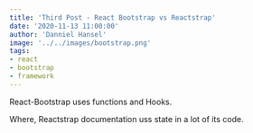 ```yaml
---
title: 'Third Post - React Bootstrap vs Reactstrap'
date: '2020-11-13 11:00:00'
author: 'Danniel Hansel'
image: '../../images/bootstrap.png'
tags:
- react
- bootstrap
- framework
---
```


React-Bootstrap uses functions and Hooks.

Where,
Reactstrap documentation uss state in a lot of its code.